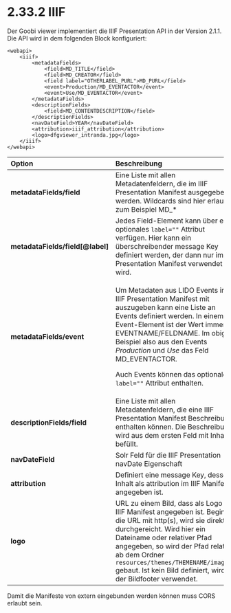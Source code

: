 # 2.33.2 IIIF

Der Goobi viewer implementiert die IIIF Presentation API in der Version 2.1.1. Die API wird in dem folgenden Block konfiguriert:

```markup
<webapi>
    <iiif>
        <metadataFields>
            <field>MD_TITLE</field>
            <field>MD_CREATOR</field>
            <field label="OTHERLABEL_PURL">MD_PURL</field>
            <event>Production/MD_EVENTACTOR</event>
            <event>Use/MD_EVENTACTOR</event>
        </metadataFields>
        <descriptionFields>
            <field>MD_CONTENTDESCRIPTION</field>
        </descriptionFields>
        <navDateField>YEAR</navDateField>
        <attribution>iiif_attribution</attribution>
        <logo>dfgviewer_intranda.jpg</logo>
    </iiif>
</webapi>
```

<table>
  <thead>
    <tr>
      <th style="text-align:left"><b>Option</b>
      </th>
      <th style="text-align:left">Beschreibung</th>
    </tr>
  </thead>
  <tbody>
    <tr>
      <td style="text-align:left"><b>metadataFields/field</b>
      </td>
      <td style="text-align:left">Eine Liste mit allen Metadatenfeldern, die im IIIF Presentation Manifest
        ausgegeben werden. Wildcards sind hier erlaubt, zum Beispiel MD_*</td>
    </tr>
    <tr>
      <td style="text-align:left"><b>metadataFields/field[@label]</b>
      </td>
      <td style="text-align:left">Jedes Field-Element kann über ein optionales <code>label=&quot;&quot;</code> Attribut
        verfügen. Hier kann ein überschreibender message Key definiert werden,
        der dann nur im IIIF Presentation Manifest verwendet wird.</td>
    </tr>
    <tr>
      <td style="text-align:left"><b>metadataFields/event</b>
      </td>
      <td style="text-align:left">
        <p>Um Metadaten aus LIDO Events im IIIF Presentation Manifest mit auszugeben
          kann eine Liste an Events definiert werden. In einem Event-Element ist
          der Wert immer EVENTNAME/FELDNAME. Im obigen Beispiel also aus den Events <em>Production</em> und <em>Use</em> das
          Feld MD_EVENTACTOR.</p>
        <p>Auch Events können das optionale <code>label=&quot;&quot;</code> Attribut
          enthalten.</p>
      </td>
    </tr>
    <tr>
      <td style="text-align:left"><b>descriptionFields/field</b>
      </td>
      <td style="text-align:left">Eine Liste mit allen Metadatenfeldern, die eine IIIF Presentation Manifest
        Beschreibung enthalten können. Die Beschreibung wird aus dem ersten Feld
        mit Inhalt befüllt.</td>
    </tr>
    <tr>
      <td style="text-align:left"><b>navDateField</b>
      </td>
      <td style="text-align:left">Solr Feld für die IIIF Presentation navDate Eigenschaft</td>
    </tr>
    <tr>
      <td style="text-align:left"><b>attribution</b>
      </td>
      <td style="text-align:left">Definiert eine message Key, dessen Inhalt als attribution im IIIF Manifest
        angegeben ist.</td>
    </tr>
    <tr>
      <td style="text-align:left"><b>logo</b>
      </td>
      <td style="text-align:left">URL zu einem Bild, dass als Logo im IIIF Manifest angegeben ist. Beginnt
        die URL mit http(s), wird sie direkt durchgereicht. Wird hier ein Dateiname
        oder relativer Pfad angegeben, so wird der Pfad relativ ab dem Ordner <code>resources/themes/THEMENAME/images/ </code>gebaut.
        Ist kein Bild definiert, wird der Bildfooter verwendet.</td>
    </tr>
  </tbody>
</table>

Damit die Manifeste von extern eingebunden werden können muss CORS erlaubt sein.

